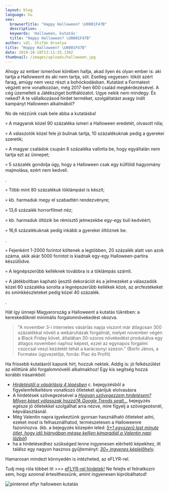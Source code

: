 ```yaml
---
layout: blog
language: hu
seo:
  browserTitle: "Happy Halloween? \U0001F47B"
  description: .
  keywords: 'Halloween, kutatás'
  title: "Happy Halloween? \U0001F47B"
author: vál. Stifán Orsolya
title: "Happy Halloween? \U0001F47B"
date: 2019-10-18T13:11:33.136Z
thumbnail: /images/uploads/halloween.jpg
---
```

Ahogy az ember ismerősei körében hallja, akad ilyen és olyan ember is: aki tartja a Halloweent és aki nem tartja, sőt. Esetleg vegyesen: tököt azért farag, amúgy nem vesz részt a bohóckodásban. Kutatást a Formatext végzett erre vonatkozóan, még 2017-ben 600 család megkérdezésével. A cég üzemelteti a Játéksziget bolthálózatot. Ugye nekik nem mindegy. És neked? A te vállalkozásod hirdet terméket, szolgáltatást avagy indít kampányt Halloween alkalmából?

No de nézzünk csak bele abba a kutatásba!

💀 A magyarok közel 90 százaléka ismeri a Halloween eredetét, olvasott róla;

💀 A válaszolók közel fele jó bulinak tartja, 10 százalékuknak pedig a gyerekei szeretik;

💀 A magyar családok csupán 6 százaléka vallotta be, hogy egyáltalán nem tartja ezt az ünnepet;

💀 5 százalék gondolja úgy, hogy a Halloween csak egy külföldi hagyomány majmolása, ezért nem kedveli.

.

💀 Több mint 80 százalékuk töklámpást is készít; 

💀 kb. harmaduk megy el szabadtéri rendezvényre;

💀 13,6 százalék horrorfilmet néz; 

💀 kb. harmaduk öltözik be rémisztő jelmezekbe egy-egy buli kedvéért;

💀 16,6 százalékuknak pedig inkább a gyerekei öltöznek be.

.

💀 Fejenként 1-2000 forintot költenek a legtöbben, 20 százalék alatt van azok száma, akik akár 5000 forintot is kiadnak egy-egy Halloween-partira készülődve. 

💀 A legnépszerűbb kelléknek továbbra is a töklámpás számít.

💀 A játékboltban kapható ijesztő dekorációt és a jelmezeket a válaszadók közel 60 százaléka sorolta a legnépszerűbb kellékek közé, az arcfestékeket és sminkkészleteket pedig közel 40 százalék.  

.

Hát így ünnepi Magyarország a Halloweent a kutatás tükrében: a kereskedőknél minimális forgalomnövekedést okozva. 

> "A november 3-i internetes vásárlás napja viszont már átlagosan 300 százalékkal növeli a webáruházak forgalmát, melyet november végén a Black Friday követ, általában 30-szoros növekedést produkálva egy átlagos novemberi naphoz képest, ezzel az egynapos forgalmi csúccsal veszi kezdetét tehát a karácsonyi szezon." (Borhi János, a Formatex ügyvezetője, forrás: Piac és Profit)

Ha frissebb kutatásról kapunk hírt, hozzuk nektek. Addig is: jó felkészülést az előttünk álló forgalomnövelő alkalmakhoz! Egy kis segítség hozzá korábbi írásainkból:

* [_Hirdetéstől a vásárlásig 4 lépésben_](https://blog.eflyr.hu/2019-04-08-hirdetestol-a-vasarlasig-csak-4-lepesben/) c. bejegyzésből a figyelemfelkeltésre vonatkozó ötleteket ajánljuk elolvasásra
* A hirdetések szövegezésével a [_Hogyan szövegezzem hirdetésem? Milyen képet válasszak hozzá?A Google Trends segít..._](https://blog.eflyr.hu/2019-08-08-hogyan-szovegezzem-hirdetesem-milyen-kepet-valasszak-hozza-a-google-trends-segit/) bejegyzés egésze jó ötletekkel szolgálhat arra nézve, mire figyelj a szövegezésnél, képválasztásnál.
* Még Valentin napra igyekeztünk gyorsan használható ötleteket adni, ezeket most is felhasználhatod, természetesen a Halloweenre fazonírozva. (kb. a bejegyzés közepén leled: [_5+1 egyszerű last minute ötlet, hogy idő hiányában mégse kelljen kimaradjál a Valentin napi lázból_](https://blog.eflyr.hu/2019-02-10-5-1-last-minute-otlet-hogy-ido-hianyaban-megse-kelljen-kimaradjal-a-valentin-napi-lazbol/))
* ha a hirdetésedhez szükséged lenne ingyenesen elérhető képekhez, itt találsz egy nagyon hasznos gyűjteményt: [_30+ ingyenes képlelőhely_](https://blog.eflyr.hu/2019-03-21-30-ingyenes-keplelohely/).

Hamarosan mindezt könnyedén is intézheted, az eFLYR-rel. 

Tudj meg róla többet itt >>> [eFLYR-rel hirdetek!](https://landing.eflyr.hu) Ne felejts el feliratkozni sem, hogy azonnal értesíthessünk, amint ingyenesen kipróbálhatod!

![pinterest eflyr halloween kutatás](/images/uploads/21_halloween.jpg "pinterest eflyr halloween kutatás")
